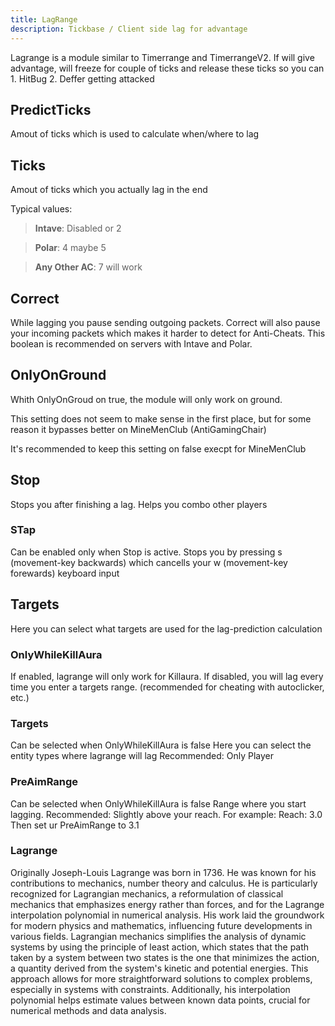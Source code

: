 ```yaml
---
title: LagRange
description: Tickbase / Client side lag for advantage
---
```


Lagrange is a module similar to Timerrange and TimerrangeV2.
If will give advantage, will freeze for couple of ticks and release these ticks so you can 1. HitBug 2. Deffer getting attacked

## PredictTicks
Amout of ticks which is used to calculate when/where to lag

## Ticks
Amout of ticks which you actually lag in the end

Typical values:

> **Intave**: Disabled or 2

> **Polar**: 4 maybe 5

> **Any Other AC**: 7 will work 

## Correct
While lagging you pause sending outgoing packets. Correct will also pause your incoming packets which makes it 
harder to detect for Anti-Cheats. This boolean is recommended on servers with Intave and Polar.

## OnlyOnGround
Whith OnlyOnGroud on true, the module will only work on ground. 

This setting does not seem to make sense in the first place, but for some reason it bypasses better on MineMenClub (AntiGamingChair)

It's recommended to keep this setting on false execpt for MineMenClub

## Stop
Stops you after finishing a lag. Helps you combo other players

### STap
Can be enabled only when Stop is active.
Stops you by pressing s (movement-key backwards) which cancells your w (movement-key forewards) keyboard input

## Targets
Here you can select what targets are used for the lag-prediction calculation

### OnlyWhileKillAura
If enabled, lagrange will only work for Killaura.
If disabled, you will lag every time you enter a targets range. (recommended for cheating with autoclicker, etc.)

### Targets
Can be selected when OnlyWhileKillAura is false
Here you can select the entity types where lagrange will lag
Recommended: Only Player

### PreAimRange
Can be selected when OnlyWhileKillAura is false
Range where you start lagging.
Recommended: Slightly above your reach. 
For example:
Reach: 3.0
Then set ur PreAimRange to 3.1

### Lagrange

Originally Joseph-Louis Lagrange was born in 1736.
He was known for his contributions to mechanics, number theory and calculus.
He is particularly recognized for Lagrangian mechanics, a reformulation of classical
mechanics that emphasizes energy rather than forces, and for the Lagrange interpolation
polynomial in numerical analysis. His work laid the groundwork for modern physics and mathematics,
influencing future developments in various fields.
Lagrangian mechanics simplifies the analysis of dynamic systems by using the
principle of least action, which states that the path taken by a system between
two states is the one that minimizes the action, a quantity derived from the system's
kinetic and potential energies. This approach allows for more straightforward solutions
to complex problems, especially in systems with constraints. Additionally, his
interpolation polynomial helps estimate values between known data points, crucial
for numerical methods and data analysis.
